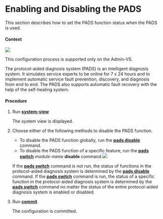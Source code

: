 Enabling and Disabling the PADS
===============================

This section describes how to set the PADS function status when the PADS is used.

#### Context

![](../../../../public_sys-resources/note_3.0-en-us.png) 

This configuration process is supported only on the Admin-VS.

The protocol-aided diagnosis system (PADS) is an intelligent diagnosis system. It simulates service experts to be online for 7 x 24 hours and to implement automatic service fault prevention, discovery, and diagnosis from end to end. The PADS also supports automatic fault recovery with the help of the self-healing system.


#### Procedure

1. Run [**system-view**](cmdqueryname=system-view)
   
   
   
   The system view is displayed.
2. Choose either of the following methods to disable the PADS function.
   
   
   * To disable the PADS function globally, run the [**pads disable**](cmdqueryname=pads+disable) command.
   * To disable the PADS function of a specific feature, run the [**pads switch**](cmdqueryname=pads+switch) *module-name* **disable** command.![](../../../../public_sys-resources/note_3.0-en-us.png) 
   
   If the [**pads switch**](cmdqueryname=pads+switch) command is not run, the status of functions in the protocol-aided diagnosis system is determined by the [**pads disable**](cmdqueryname=pads+disable) command. If the [**pads switch**](cmdqueryname=pads+switch) command is run, the status of a specific function in the protocol-aided diagnosis system is determined by the [**pads switch**](cmdqueryname=pads+switch) command no matter the status of the entire protocol-aided diagnosis system is enabled or disabled.
3. Run [**commit**](cmdqueryname=commit)
   
   
   
   The configuration is committed.